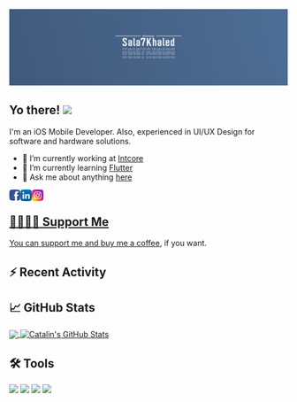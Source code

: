 <img src="/src/Cover.png" alt="Demo"/>

## Yo there! <img src="https://raw.githubusercontent.com/MartinHeinz/MartinHeinz/master/wave.gif" width="30px"> 
I'm an iOS Mobile Developer. Also, experienced in UI/UX Design for software and hardware solutions.
- 🔭 I’m currently working at [Intcore](https://intcore.com)
- 🌱 I’m currently learning [Flutter](https://flutter.dev)
- 💬 Ask me about anything [here](https://github.com/sala7khaled/sala7khaled/issues)

<a href="https://www.facebook.com/salahhkhaled"> <img align="left" alt="Salah Khaled | Facebook" width="20px" src="https://github.com/alfayedoficial/alfayedoficial/blob/master/005-facebook.png?raw=true" /> <a href="https://www.linkedin.com/in/sala7khaled"> <img align="left" alt="Salah Khaled | LinkedIn" width="21px" src="https://github.com/alfayedoficial/alfayedoficial/blob/master/006-linkedin.png?raw=true" />
<a href="https://www.instagram.com/sala7khaled/"> <img align="left" alt="Salah Khaled | Instagram " width="21px" src="https://github.com/alfayedoficial/alfayedoficial/blob/master/003-instagram.png?raw=true" />
<br/>

## 🤜🏻🤛🏻 Support Me

You can support me and [buy me a coffee][3], if you want.

## ⚡️ Recent Activity

## 📈 GitHub Stats

<a href="https://github.com/sala7khaled/sala7khaled">
  <img align="center" src="https://github-readme-stats.vercel.app/api/top-langs/?username=sala7khaled&hide=java,html&title_color=ffffff&text_color=c9cacc&icon_color=2bbc8a&bg_color=1d1f21" />
</a>

<a href="https://github.com/sala7khaled/sala7khaled">
  <img align="center" src="https://github-readme-stats.vercel.app/api?username=sala7khaled&show_icons=true&line_height=27&count_private=true&title_color=ffffff&text_color=c9cacc&icon_color=2bbc8a&bg_color=1d1f21" alt="Catalin's GitHub Stats" />
</a>

## 🛠 Tools 
<code><img height="30" src="https://2.bp.blogspot.com/-tzm1twY_ENM/XlCRuI0ZkRI/AAAAAAAAOso/BmNOUANXWxwc5vwslNw3WpjrDlgs9PuwQCLcBGAsYHQ/s1600/pasted%2Bimage%2B0.png"></code>
<code><img height="30" src="https://www.apkmirror.com/wp-content/uploads/2020/06/91/5ee85ad3f2a41.png"></code>
<code><img height="30" src="https://cdn.pixabay.com/photo/2015/11/27/10/55/photoshop-1065296_960_720.jpg"></code>
<code><img height="30" src="https://upload.wikimedia.org/wikipedia/commons/thumb/f/fb/Adobe_Illustrator_CC_icon.svg/1200px-Adobe_Illustrator_CC_icon.svg.png"></code>

[1]: linkedin.com/in/sala7khaled
[2]: facebook.com/salahhkhaled
[3]: https://www.paypal.com/paypalme/Sala7KhaledSK
